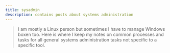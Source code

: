```yaml
---
title: sysadmin
description: contains posts about systems administration
---
```


> I am mostly a Linux person but sometimes I have to manage Windows boxen too. Here is where I keep my notes on common processes and tasks for all general systems administration tasks not specific to a specific tool. 